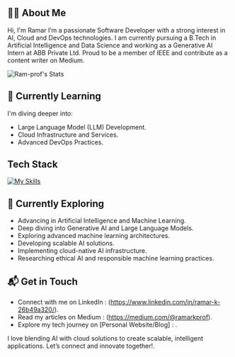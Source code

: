 ## 👨‍💻 About Me
Hi, I'm Ramar
I’m a passionate Software Developer with a strong interest in AI, Cloud and DevOps technologies. I am currently pursuing a B.Tech in Artificial Intelligence and Data Science and working as a Generative AI Intern at ABB Private Ltd. Proud to be a member of IEEE and contribute as a content writer on Medium.

![Ram-prof's Stats](https://github-readme-stats.vercel.app/api?username=Ram-prof&theme=vue-dark&show_icons=true&hide_border=true&count_private=true)

## 🌱 Currently Learning
I'm diving deeper into:
- Large Language Model (LLM) Development.
- Cloud Infrastructure and Services.
- Advanced DevOps Practices.

## Tech Stack
[![My Skills](https://skillicons.dev/icons?i=aws,django,docker,git,jenkins,kubernetes,linux)](https://skillicons.dev)

## 🚀 Currently Exploring 
- Advancing in Artificial Intelligence and Machine Learning.
- Deep diving into Generative AI and Large Language Models.
- Exploring advanced machine learning architectures.
- Developing scalable AI solutions.
- Implementing cloud-native AI infrastructure.
- Researching ethical AI and responsible machine learning practices.

## 📬 Get in Touch

- Connect with me on LinkedIn : (https://www.linkedin.com/in/ramar-k-26b49a320/).
- Read my articles on Medium : (https://medium.com/@ramarkprof).
- Explore my tech journey on [Personal Website/Blog] : .

I love blending AI with cloud solutions to create scalable, intelligent applications. Let’s connect and innovate together!.



